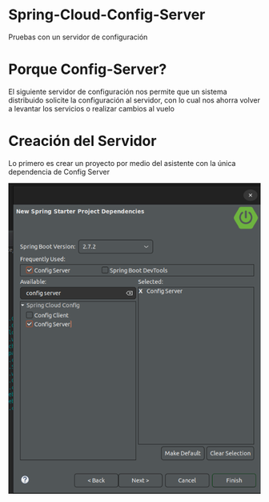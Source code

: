 # Spring-Cloud-Config-Server
Pruebas con un servidor de configuración 

# Porque Config-Server?

El siguiente servidor de configuración nos permite que un sistema distribuido solicite la configuración al servidor, con lo cual nos ahorra volver a levantar los servicios o realizar cambios al vuelo


# Creación del Servidor 

Lo primero es crear un proyecto por medio del asistente con la única dependencia de Config Server


![](./capturas/Captura1.png)




